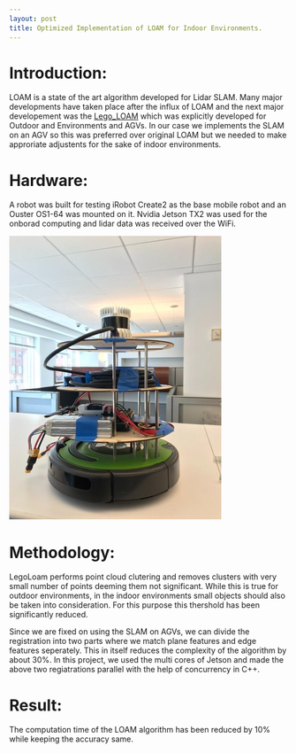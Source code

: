```yaml
---
layout: post
title: Optimized Implementation of LOAM for Indoor Environments.
---
```


# Introduction: #
LOAM is a state of the art algorithm developed for Lidar SLAM. Many major developments have taken place after the influx of LOAM and the next major developement was the [Lego_LOAM](https://github.com/RobustFieldAutonomyLab/LeGO-LOAM "Lego-LOAM") which was explicitly developed for Outdoor and Environments and AGVs. In our case we implements the SLAM on an AGV so this was preferred over original LOAM but we needed to make approriate adjustents for the sake of indoor environments.

# Hardware: #
A robot was built for testing iRobot Create2 as the base mobile robot and an Ouster OS1-64 was mounted on it. Nvidia Jetson TX2 was used for the onborad computing and lidar data was received over the WiFi.

![Robot](/images/image.jpg)

# Methodology: #
LegoLoam performs point cloud clutering and removes clusters with very small number of points deeming them not significant. While this is true for outdoor environments, in the indoor environments small objects should also be taken into consideration. For this purpose this thershold has been significantly reduced.

Since we are fixed on using the SLAM on AGVs, we can divide the registration into two parts where we match plane features and edge features seperately. This in itself reduces the complexity of the algorithm by about 30%. In this project, we used the multi cores of Jetson and made the above two regiatrations parallel with the help of concurrency in C++.  

# Result: #
The computation time of the LOAM algorithm has been reduced by 10% while keeping the accuracy same.
